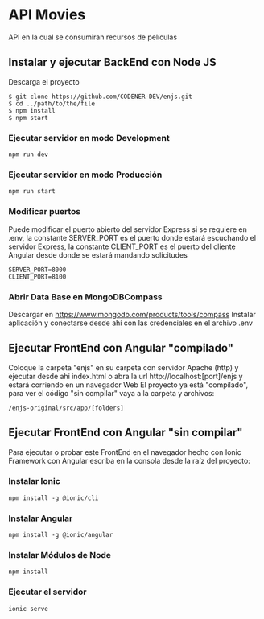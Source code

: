 # API Movies

API en la cual se consumiran recursos de películas

## Instalar y ejecutar BackEnd con Node JS
Descarga el proyecto
```
$ git clone https://github.com/CODENER-DEV/enjs.git
$ cd ../path/to/the/file
$ npm install
$ npm start
```
### Ejecutar servidor en modo Development
```
npm run dev
```

### Ejecutar servidor en modo Producción
```
npm run start
```

### Modificar puertos
Puede modificar el puerto abierto del servidor Express si se requiere en .env, la constante SERVER_PORT es el puerto donde estará escuchando el servidor Express, la constante CLIENT_PORT es el puerto del cliente Angular desde donde se estará mandando solicitudes
```
SERVER_PORT=8000
CLIENT_PORT=8100
```

### Abrir Data Base en MongoDBCompass
Descargar en https://www.mongodb.com/products/tools/compass
Instalar aplicación y conectarse desde ahí con las credenciales en el archivo .env

## Ejecutar FrontEnd con Angular "compilado"
Coloque la carpeta "enjs" en su carpeta con servidor Apache (http) y ejecutar desde ahi index.html o abra la url http://localhost:[port]/enjs y estará corriendo en un navegador Web
El proyecto ya está "compilado", para ver el código "sin compilar" vaya a la carpeta y archivos:
```
/enjs-original/src/app/[folders]
```
## Ejecutar FrontEnd con Angular "sin compilar"
Para ejecutar o probar este FrontEnd en el navegador hecho con Ionic Framework con Angular escriba en la consola desde la raíz del proyecto:
### Instalar Ionic
```
npm install -g @ionic/cli
```
### Instalar Angular
```
npm install -g @ionic/angular
```
### Instalar Módulos de Node
```
npm install
```
### Ejecutar el servidor
```
ionic serve
```